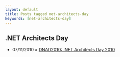 ```yaml
---
layout: default
title: Posts tagged net-architects-day
keywords: [net-architects-day]
---
```

<h2 class="category">.NET Architects Day</h2>
<ul class="posts">
<li>
<p>
<span class="date">07/11/2010</span> &raquo;
<a href="/blog/dnad2010-net-architects-day-2010">DNAD2010: .NET Architects Day 2010</a>
</p>
</li>
</ul>
